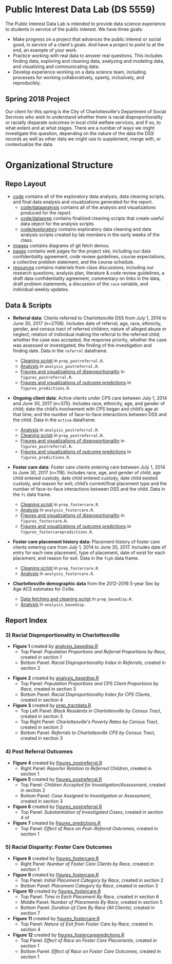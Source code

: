 # Public Interest Data Lab (DS 5559)

The Public Interest Data Lab is intended to provide data science experience to students in service of the public interest. We have three goals:

* Make progress on a project that advances the public interest or social good, in service of a client's goals. And have a project to point to at the end, an example of your work.
* Practice working with real data to answer real questions. This includes finding data, exploring and cleaning data, analyzing and modeling data, and visualizing and communicating data.
* Develop experience working on a data science team, including processes for working collaboratively, openly, inclusively, and reproducibly.

## Spring 2018 Project

Our client for this spring is the City of Charlottesville's Department of Social Services who wish to understand whether there is racial disproportionality or racially disparate outcomes in local child welfare services, and if so, to what extent and at what stages. There are a number of ways we might investigate this question, depending on the nature of the data the DSS records as well as other data we might use to supplement, merge with, or contextualize the data.

# Organizational Structure

## Repo Layout

  + [code](https://github.com/datafordemocracy/PublicInterestData2018/blob/master/code) contains all of the exploratory data analysis, data cleaning scripts, and final data analysis and visualizations generated for the report.
    + [code/dataanalysis](https://github.com/datafordemocracy/PublicInterestData2018/tree/master/code/dataanalysis) contains all of the analysis and visualizations produced for the report.
    + [code/dataprep](https://github.com/datafordemocracy/PublicInterestData2018/tree/master/code/dataprep) contains finalized cleaning scripts that create useful data object for the analysis scripts.
    + [code/exploratory](https://github.com/datafordemocracy/PublicInterestData2018/tree/master/code/exploratory) contains exploratory data cleaning and data analysis scripts created by lab members in the early weeks of the class.
  + [images](https://github.com/datafordemocracy/PublicInterestData2018/blob/master/images) contains diagrams of git fetch demos.
  + [pages](https://github.com/datafordemocracy/PublicInterestData2018/blob/master/pages) contains web pages for the project site, including our data confidentiality agreement, code review guidelines, course expectations, a collective problem statement, and the course schedule.
  + [resources](https://github.com/datafordemocracy/PublicInterestData2018/blob/master/resources) contains materials from class discussions, including our research questions, analysis plan, literature & code review guidelines, a draft data confidentiality agreement, commentary on links in the data, draft problem statements, a discussion of the `race` variable, and individual weekly updates.

## Data & Scripts

  + **Referral data**: Clients referred to Charlottesville DSS from July 1, 2014 to June 30, 2017 (n=2706). Includes date of referral; age, race, ethnicity, gender, and census tract of referred children; nature of alleged abuse or neglect; relation of individual making the referral to the referred child; whether the case was accepted, the response priority, whether the case was assessed or investigated, the finding of the investigation and finding date. Data in the `referral` dataframe.
    + [Cleaning script](https://github.com/datafordemocracy/PublicInterestData2018/blob/master/code/dataprep/prep_postreferral.R) in `prep_postreferral.R`.
    + [Analysis](https://github.com/datafordemocracy/PublicInterestData2018/blob/master/code/dataanalysis/analysis_postreferral.R) in `analysis_postreferral.R`.
    + [Figures and visualizations of disproportionality](https://github.com/datafordemocracy/PublicInterestData2018/blob/master/code/dataanalysis/figures_postreferral.R) in `figures_postreferral.R`.
    + [Figures and visualizations of outcome predictions](https://github.com/datafordemocracy/PublicInterestData2018/blob/master/code/dataanalysis/figure_predictions.R) in `figures_predictions.R`.

  + **Ongoing client data**: Active clients under CPS care between July 1, 2014 and June 30, 2017 (n=375). Includes race, ethnicity, age, and gender of child; date the child’s involvement with CPS began and child’s age at that time; and the number of face-to-face interactions between DSS and the child. Data in the `active` dataframe.
    + [Analysis](https://github.com/datafordemocracy/PublicInterestData2018/blob/master/code/dataanalysis/analysis_postreferral.R) in `analysis_postreferral.R`.
    + [Cleaning script](https://github.com/datafordemocracy/PublicInterestData2018/blob/master/code/dataprep/prep_postreferral.R) in `prep_postreferral.R`.
    + [Figures and visualizations of disproportionality](https://github.com/datafordemocracy/PublicInterestData2018/blob/master/code/dataanalysis/figures_postreferral.R) in `figures_postreferral.R`.
    + [Figures and visualizations of outcome predictions](https://github.com/datafordemocracy/PublicInterestData2018/blob/master/code/dataanalysis/figure_predictions.R) in `figures_predictions.R`.

  + **Foster care data**: Foster care clients entering care between July 1, 2014 to June 30, 2017 (n=118). Includes race, age, and gender of child; age child entered custody, date child entered custody, date child existed custody, and reason for exit; child’s current/final placement type and the number of face-to-face interactions between DSS and the child. Data in the `fc` data frame.
    + [Cleaning script](https://github.com/datafordemocracy/PublicInterestData2018/blob/master/code/dataprep/prep_fostercare.R) in `prep_fostercare.R`.
    + [Analysis](https://github.com/datafordemocracy/PublicInterestData2018/blob/master/code/dataanalysis/analysis_fostercare.R) in `analysis_fostercare.R`.
    + [Figures and visualizations of disproportionality](https://github.com/datafordemocracy/PublicInterestData2018/blob/master/code/dataanalysis/figures_fostercare.R) in `figures_fostercare.R`.
    + [Figures and visualizations of outcome predictions](https://github.com/datafordemocracy/PublicInterestData2018/blob/master/code/dataanalysis/figure_fostercarepredictions.R) in `figures_fostercarepredictions.R`.

  + **Foster care placement history data**: Placement history of foster care clients entering care from July 1, 2014 to June 30, 2017. Includes date of entry for each new placement, type of placement, date of exist for each placement, and reason for exit. Data in the `fcph` data frame.
    + [Cleaning script](https://github.com/datafordemocracy/PublicInterestData2018/blob/master/code/dataprep/prep_fostercare.R) in `prep_fostercare.R`.
    + [Analysis](https://github.com/datafordemocracy/PublicInterestData2018/blob/master/code/dataanalysis/analysis_fostercare.R) in `analysis_fostercare.R`.

  + **Charlottesville demographic data** from the 2012-2016 5-year Sex by Age ACS estimates for Cville. 
    + [Data fetching and cleaning script](https://github.com/datafordemocracy/PublicInterestData2018/blob/master/code/dataprep/prep_basedisp.R) in `prep_basedisp.R`.
    + [Analysis](https://github.com/datafordemocracy/PublicInterestData2018/blob/master/code/dataanalysis/analysis_basedisp.R) in `analysis_basedisp`.

## Report Index

### 3) Racial Disproportionality in Charlottesville
  * **Figure 1** created by [analysis_basedisp.R](https://github.com/datafordemocracy/PublicInterestData2018/blob/master/code/dataanalysis/analysis_basedisp.R)
      + Top Panel: *Population Proportions and Referral Proportions by Race*, created in section 1   
      + Bottom Panel: *Racial Disproportionality Index in Referrals*, created in section 2 
  + **Figure 2** created by [analysis_basedisp.R](https://github.com/datafordemocracy/PublicInterestData2018/blob/master/code/dataanalysis/analysis_basedisp.R)
      + Top Panel: *Population Proportions and CPS Client Proportions by Race*, created in section 3
      + Bottom Panel: *Racial Disproportionality Index for CPS Clients*, created in section 4
  + **Figure 3** created by [prep_tractdata.R](https://github.com/datafordemocracy/PublicInterestData2018/blob/d82ea7d7132adaecb0adca6a8c300a09e58a169d/code/dataanalysis/prep_tractdata.R)
      + Top Left Panel: *Black Residents in Charlottesville by Census Tract*, created in section 3
      + Top Right Panel: *Charlottesville's Poverty Rates by Census Tract*, created in section 3
      + Bottom Panel: *Referrals to Charlottesville CPS by Census Tract*, created in section 3

### 4) Post Referral Outcomes
  + **Figure 4** created by [figures_postreferral.R](https://github.com/datafordemocracy/PublicInterestData2018/blob/d82ea7d7132adaecb0adca6a8c300a09e58a169d/code/dataanalysis/figures_postreferral.R)
      +  Right Panel: *Reporter Relation to Referred Children*, created in section 1
  + **Figure 5** created by [figures_postreferral.R](https://github.com/datafordemocracy/PublicInterestData2018/blob/d82ea7d7132adaecb0adca6a8c300a09e58a169d/code/dataanalysis/figures_postreferral.R)
      + Top Panel: *Children Accepted for Investigation/Assessment*, created in section 2
      + Bottom Panel: *Case Assigned to Investigation or Assessment*, created in section 3
  + **Figure 6** created by [figures_postreferral.R](https://github.com/datafordemocracy/PublicInterestData2018/blob/d82ea7d7132adaecb0adca6a8c300a09e58a169d/code/dataanalysis/figures_postreferral.R)
      + Top Panel: *Substantiation of Investigated Cases*, created in section 4 of 
  + **Figure 7** created by [figures_predictions.R](https://github.com/datafordemocracy/PublicInterestData2018/blob/d82ea7d7132adaecb0adca6a8c300a09e58a169d/code/dataanalysis/figures_predictions.R)
      + Top Panel: *Effect of Race on Post−Referral Outcomes*, created in section 1

### 5) Racial Disparity: Foster Care Outcomes
  + **Figure 8** created by [figures_fostercare.R](https://github.com/datafordemocracy/PublicInterestData2018/blob/d82ea7d7132adaecb0adca6a8c300a09e58a169d/code/dataanalysis/figures_fostercare.R)
      + Right Panel: *Number of Foster Care Clients by Race*, created in section 1
  + **Figure 9** created by [figures_fostercare.R](https://github.com/datafordemocracy/PublicInterestData2018/blob/d82ea7d7132adaecb0adca6a8c300a09e58a169d/code/dataanalysis/figures_fostercare.R)
      + Top Panel: *Initial Placement Category by Race*, created in section 2
      + Bottom Panel: *Placement Category by Race*, created in section 3 
  + **Figure 10** created by [figures_fostercare.R](https://github.com/datafordemocracy/PublicInterestData2018/blob/d82ea7d7132adaecb0adca6a8c300a09e58a169d/code/dataanalysis/figures_fostercare.R)
      + Top Panel: *Time in Each Placement By Race*, created in section 6 
      + Middle Panel: *Number of Placements By Race*, created in section 5 
      + Bottom Panel: *Duration of Care By Race (All Clients)*, created in section 7
  + **Figure 11** created by [figures_fostercare.R](https://github.com/datafordemocracy/PublicInterestData2018/blob/d82ea7d7132adaecb0adca6a8c300a09e58a169d/code/dataanalysis/figures_fostercare.R)
      + Top Panel: *Nature of Exit from Foster Care by Race*, created in section 4 
  + **Figure 12** created by [figures_fostercarepredictions.R](https://github.com/datafordemocracy/PublicInterestData2018/blob/d82ea7d7132adaecb0adca6a8c300a09e58a169d/code/dataanalysis/figures_fostercare.R)
      + Top Panel: *Effect of Race on Foster Care Placements*, created in section 1
      + Bottom Panel: *Effect of Race on Foster Care Outcomes*, created in section 1
      
      
      
      
      
      

